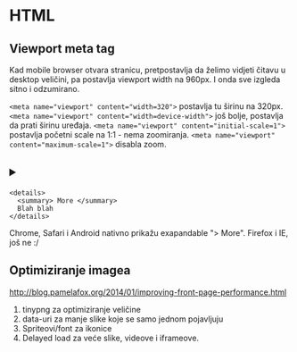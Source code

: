 # HTML

## Viewport meta tag
Kad mobile browser otvara stranicu, pretpostavlja da želimo vidjeti čitavu u desktop veličini,
pa postavlja viewport width na 960px. I onda sve izgleda sitno i odzumirano.

`<meta name="viewport" content="width=320">` postavlja tu širinu na 320px.
`<meta name="viewport" content="width=device-width">` još bolje, postavlja da prati širinu uređaja.
`<meta name="viewport" content="initial-scale=1">` postavlja početni scale na 1:1 - nema zoomiranja.
`<meta name="viewport" content="maximum-scale=1">` disabla zoom.


## <details> i <summary>
```
<details>
  <summary> More </summary>
  Blah blah
</details>
```
Chrome, Safari i Android nativno prikažu exapandable "> More". Firefox i IE, još ne :/

## Optimiziranje imagea
http://blog.pamelafox.org/2014/01/improving-front-page-performance.html
1. tinypng za optimiziranje veličine
2. data-uri za manje slike koje se samo jednom pojavljuju
3. Spriteovi/font za ikonice
4. Delayed load za veće slike, videove i iframeove.

